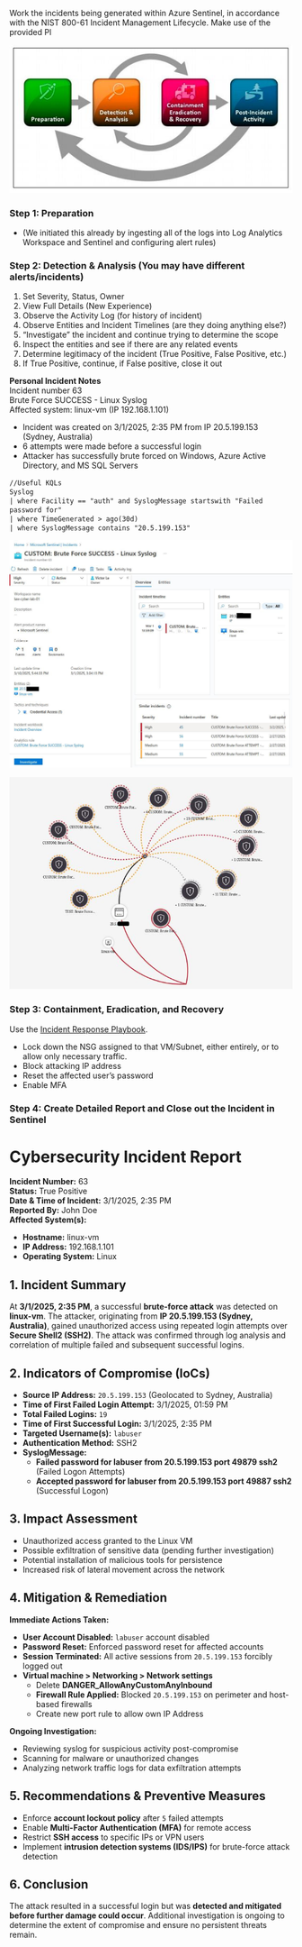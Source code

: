 Work the incidents being generated within Azure Sentinel, in accordance with the NIST 800-61 Incident Management Lifecycle. Make use of the provided Pl

![|595](images/250310T17-38-27-3oue9j.jpg)

### Step 1: Preparation
- (We initiated this already by ingesting all of the logs into Log Analytics Workspace and Sentinel and configuring alert rules)
### Step 2: Detection & Analysis (You may have different alerts/incidents)
1. Set Severity, Status, Owner
2. View Full Details (New Experience)
3. Observe the Activity Log (for history of incident)
4. Observe Entities and Incident Timelines (are they doing anything else?)
5. “Investigate” the incident and continue trying to determine the scope
6. Inspect the entities and see if there are any related events
7. Determine legitimacy of the incident (True Positive, False Positive, etc.)
8. If True Positive, continue, if False positive, close it out

**Personal Incident Notes**  
Incident number 63  
Brute Force SUCCESS - Linux Syslog  
Affected system: linux-vm (IP 192.168.1.101)  
- Incident was created on 3/1/2025, 2:35 PM from IP 20.5.199.153 (Sydney, Australia)
- 6 attempts were made before a successful login
- Attacker has successfully brute forced on Windows, Azure Active Directory, and MS SQL Servers

```
//Useful KQLs
Syslog
| where Facility == "auth" and SyslogMessage startswith "Failed password for"
| where TimeGenerated > ago(30d)
| where SyslogMessage contains "20.5.199.153"
```

![|580](images/250310T18-00-15-q6l6jx.jpg)

![|580](images/250310T17-59-17-iko4td.jpg)
### Step 3: Containment, Eradication, and Recovery
Use the [Incident Response Playbook](3.11.1%20Incident%20Response%20Playbook.md).
- Lock down the NSG assigned to that VM/Subnet, either entirely, or to allow only necessary traffic.
- Block attacking IP address
- Reset the affected user’s password
- Enable MFA 
### Step 4: Create Detailed Report and Close out the Incident in Sentinel
# **Cybersecurity Incident Report**
**Incident Number:** 63  
**Status:** True Positive  
**Date & Time of Incident:** 3/1/2025, 2:35 PM  
**Reported By:** John Doe  
**Affected System(s):**
- **Hostname:** linux-vm
- **IP Address:** 192.168.1.101
- **Operating System:** Linux
## **1. Incident Summary**
At **3/1/2025, 2:35 PM**, a successful **brute-force attack** was detected on **linux-vm**. The attacker, originating from **IP 20.5.199.153 (Sydney, Australia)**, gained unauthorized access using repeated login attempts over **Secure Shell2 (SSH2)**. The attack was confirmed through log analysis and correlation of multiple failed and subsequent successful logins.

## **2. Indicators of Compromise (IoCs)**
- **Source IP Address:** `20.5.199.153` (Geolocated to Sydney, Australia)
- **Time of First Failed Login Attempt:** 3/1/2025, 01:59 PM
- **Total Failed Logins:** `19`
- **Time of First Successful Login:** 3/1/2025, 2:35 PM
- **Targeted Username(s):** `labuser`
- **Authentication Method:** SSH2
- **SyslogMessage:**
    - **Failed password for labuser from 20.5.199.153 port 49879 ssh2** (Failed Logon Attempts)
    - **Accepted password for labuser from 20.5.199.153 port 49887 ssh2** (Successful Logon)
## **3. Impact Assessment**
- Unauthorized access granted to the Linux VM
- Possible exfiltration of sensitive data (pending further investigation)
- Potential installation of malicious tools for persistence
- Increased risk of lateral movement across the network
## **4. Mitigation & Remediation**
**Immediate Actions Taken:**
- **User Account Disabled:** `labuser` account disabled
- **Password Reset:** Enforced password reset for affected accounts
- **Session Terminated:** All active sessions from `20.5.199.153` forcibly logged out
- **Virtual machine > Networking > Network settings**
	- Delete **DANGER_AllowAnyCustomAnyInbound**
	- **Firewall Rule Applied:** Blocked `20.5.199.153` on perimeter and host-based firewalls
	- Create new port rule to allow own IP Address

**Ongoing Investigation:**
- Reviewing syslog for suspicious activity post-compromise
- Scanning for malware or unauthorized changes
- Analyzing network traffic logs for data exfiltration attempts
## **5. Recommendations & Preventive Measures**
- Enforce **account lockout policy** after `5` failed attempts
- Enable **Multi-Factor Authentication (MFA)** for remote access
- Restrict **SSH access** to specific IPs or VPN users
- Implement **intrusion detection systems (IDS/IPS)** for brute-force attack detection
## **6. Conclusion**
The attack resulted in a successful login but was **detected and mitigated before further damage could occur**. Additional investigation is ongoing to determine the extent of compromise and ensure no persistent threats remain.